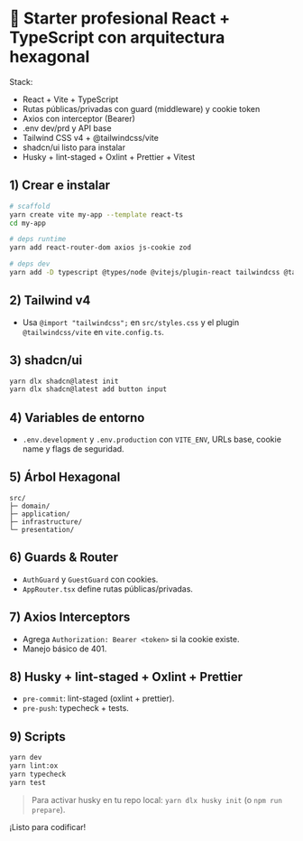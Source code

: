 # 🚀 Starter profesional React + TypeScript con arquitectura hexagonal

Stack:

- React + Vite + TypeScript
- Rutas públicas/privadas con guard (middleware) y cookie token
- Axios con interceptor (Bearer)
- .env dev/prd y API base
- Tailwind CSS v4 + @tailwindcss/vite
- shadcn/ui listo para instalar
- Husky + lint-staged + Oxlint + Prettier + Vitest

## 1) Crear e instalar

```bash
# scaffold
yarn create vite my-app --template react-ts
cd my-app

# deps runtime
yarn add react-router-dom axios js-cookie zod

# deps dev
yarn add -D typescript @types/node @vitejs/plugin-react tailwindcss @tailwindcss/vite husky lint-staged prettier vitest @vitest/coverage-v8 @testing-library/react @testing-library/jest-dom oxlint
```

## 2) Tailwind v4

- Usa `@import "tailwindcss";` en `src/styles.css` y el plugin `@tailwindcss/vite` en `vite.config.ts`.

## 3) shadcn/ui

```bash
yarn dlx shadcn@latest init
yarn dlx shadcn@latest add button input
```

## 4) Variables de entorno

- `.env.development` y `.env.production` con `VITE_ENV`, URLs base, cookie name y flags de seguridad.

## 5) Árbol Hexagonal

```
src/
├─ domain/
├─ application/
├─ infrastructure/
└─ presentation/
```

## 6) Guards & Router

- `AuthGuard` y `GuestGuard` con cookies.
- `AppRouter.tsx` define rutas públicas/privadas.

## 7) Axios Interceptors

- Agrega `Authorization: Bearer <token>` si la cookie existe.
- Manejo básico de 401.

## 8) Husky + lint-staged + Oxlint + Prettier

- `pre-commit`: lint-staged (oxlint + prettier).
- `pre-push`: typecheck + tests.

## 9) Scripts

```bash
yarn dev
yarn lint:ox
yarn typecheck
yarn test
```

> Para activar husky en tu repo local: `yarn dlx husky init` (o `npm run prepare`).

¡Listo para codificar!
